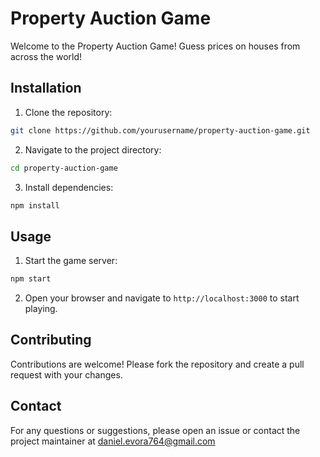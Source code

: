 # Property Auction Game

Welcome to the Property Auction Game! Guess prices on houses from across the world!

## Installation

1. Clone the repository:

```sh
git clone https://github.com/yourusername/property-auction-game.git
```

2. Navigate to the project directory:

```sh
cd property-auction-game
```

3. Install dependencies:

```sh
npm install
```

## Usage

1. Start the game server:

```sh
npm start
```

2. Open your browser and navigate to `http://localhost:3000` to start playing.

## Contributing

Contributions are welcome! Please fork the repository and create a pull request with your changes.

## Contact

For any questions or suggestions, please open an issue or contact the project maintainer at daniel.evora764@gmail.com
